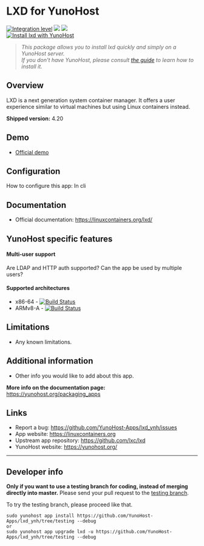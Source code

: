 # LXD for YunoHost

[![Integration level](https://dash.yunohost.org/integration/lxd.svg)](https://dash.yunohost.org/appci/app/lxd) ![](https://ci-apps.yunohost.org/ci/badges/lxd.status.svg) ![](https://ci-apps.yunohost.org/ci/badges/lxd.maintain.svg)  
[![Install lxd with YunoHost](https://install-app.yunohost.org/install-with-yunohost.svg)](https://install-app.yunohost.org/?app=lxd)

> *This package allows you to install lxd quickly and simply on a YunoHost server.  
If you don't have YunoHost, please consult [the guide](https://yunohost.org/#/install) to learn how to install it.*

## Overview
LXD is a next generation system container manager. It offers a user experience similar to virtual machines but using Linux containers instead.

**Shipped version:** 4.20

## Demo

* [Official demo](https://linuxcontainers.org/lxd/try-it/)

## Configuration

How to configure this app: In cli

## Documentation

 * Official documentation: https://linuxcontainers.org/lxd/

## YunoHost specific features

#### Multi-user support

Are LDAP and HTTP auth supported?
Can the app be used by multiple users?

#### Supported architectures

* x86-64 - [![Build Status](https://ci-apps.yunohost.org/ci/logs/lxd%20%28Apps%29.svg)](https://ci-apps.yunohost.org/ci/apps/lxd/)
* ARMv8-A - [![Build Status](https://ci-apps-arm.yunohost.org/ci/logs/lxd%20%28Apps%29.svg)](https://ci-apps-arm.yunohost.org/ci/apps/lxd/)

## Limitations

* Any known limitations.

## Additional information

* Other info you would like to add about this app.

**More info on the documentation page:**  
https://yunohost.org/packaging_apps

## Links

 * Report a bug: https://github.com/YunoHost-Apps/lxd_ynh/issues
 * App website:  https://linuxcontainers.org
 * Upstream app repository: https://github.com/lxc/lxd
 * YunoHost website: https://yunohost.org/

---

## Developer info

**Only if you want to use a testing branch for coding, instead of merging directly into master.**
Please send your pull request to the [testing branch](https://github.com/YunoHost-Apps/lxd_ynh/tree/testing).

To try the testing branch, please proceed like that.
```
sudo yunohost app install https://github.com/YunoHost-Apps/lxd_ynh/tree/testing --debug
or
sudo yunohost app upgrade lxd -u https://github.com/YunoHost-Apps/lxd_ynh/tree/testing --debug
```
